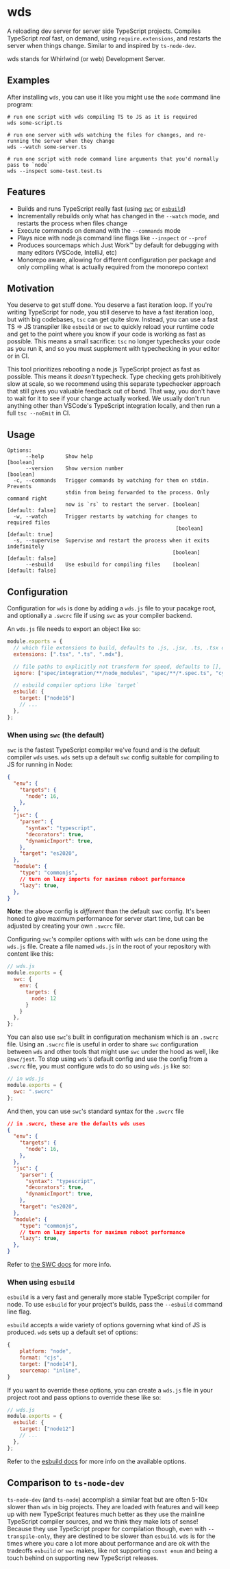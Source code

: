# wds

A reloading dev server for server side TypeScript projects. Compiles TypeScript _real_ fast, on demand, using `require.extensions`, and restarts the server when things change. Similar to and inspired by `ts-node-dev`.

wds stands for Whirlwind (or web) Development Server.

## Examples

After installing `wds`, you can use it like you might use the `node` command line program:

```shell
# run one script with wds compiling TS to JS as it is required
wds some-script.ts

# run one server with wds watching the files for changes, and re-running the server when they change
wds --watch some-server.ts

# run one script with node command line arguments that you'd normally pass to `node`
wds --inspect some-test.test.ts
```

## Features

- Builds and runs TypeScript really fast (using [`swc`](https://github.com/swc-project/swc) or [`esbuild`](https://github.com/evanw/esbuild))
- Incrementally rebuilds only what has changed in the `--watch` mode, and restarts the process when files change
- Execute commands on demand with the `--commands` mode
- Plays nice with node.js command line flags like `--inspect` or `--prof`
- Produces sourcemaps which Just Work™️ by default for debugging with many editors (VSCode, IntelliJ, etc)
- Monorepo aware, allowing for different configuration per package and only compiling what is actually required from the monorepo context

## Motivation

You deserve to get stuff done. You deserve a fast iteration loop. If you're writing TypeScript for node, you still deserve to have a fast iteration loop, but with big codebases, `tsc` can get quite slow. Instead, you can use a fast TS => JS transpiler like `esbuild` or `swc` to quickly reload your runtime code and get to the point where you know if your code is working as fast as possible. This means a small sacrifice: `tsc` no longer typechecks your code as you run it, and so you must supplement with typechecking in your editor or in CI.

This tool prioritizes rebooting a node.js TypeScript project as fast as possible. This means it _doesn't_ typecheck. Type checking gets prohibitively slow at scale, so we recommend using this separate typechecker approach that still gives you  valuable feedback out of band. That way, you don't have to wait for it to see if your change actually worked. We usually don't run anything other than VSCode's TypeScript integration locally, and then run a full `tsc --noEmit` in CI.

## Usage

```text
Options:
      --help       Show help                                           [boolean]
      --version    Show version number                                 [boolean]
  -c, --commands   Trigger commands by watching for them on stdin. Prevents
                   stdin from being forwarded to the process. Only command right
                   now is `rs` to restart the server. [boolean] [default: false]
  -w, --watch      Trigger restarts by watching for changes to required files
                                                       [boolean] [default: true]
  -s, --supervise  Supervise and restart the process when it exits indefinitely
                                                      [boolean] [default: false]
      --esbuild    Use esbuild for compiling files    [boolean] [default: false]
```

## Configuration

Configuration for `wds` is done by adding a `wds.js` file to your pacakge root, and optionally a `.swcrc` file if using `swc` as your compiler backend.

An `wds.js` file needs to export an object like so:

```javascript
module.exports = {
  // which file extensions to build, defaults to .js, .jsx, .ts, .tsx extensions
  extensions: [".tsx", ".ts", ".mdx"],

  // file paths to explicitly not transform for speed, defaults to [], plus whatever the compiler backend excludes by default, which is `node_modules` for both esbuild and swc
  ignore: ["spec/integration/**/node_modules", "spec/**/*.spec.ts", "cypress/", "public/"],

  // esbuild compiler options like `target`
  esbuild: {
    target: ["node16"]
    // ...
  },
};
```



### When using `swc` (the default)

`swc` is the fastest TypeScript compiler we've found and is the default compiler `wds` uses. `wds` sets up a default `swc` config suitable for compiling to JS for running in Node:

```json
{
  "env": {
    "targets": {
      "node": 16,
    },
  },
  "jsc": {
    "parser": {
      "syntax": "typescript",
      "decorators": true,
      "dynamicImport": true,
    },
    "target": "es2020",
  },
  "module": {
    "type": "commonjs",
    // turn on lazy imports for maximum reboot performance
    "lazy": true,
  },
}
```

__Note__: the above config is _different_ than the default swc config. It's been honed to give maximum performance for server start time, but can be adjusted by creating your own `.swcrc` file.

Configuring `swc`'s compiler options with with `wds` can be done using the `wds.js` file. Create a file named `wds.js` in the root of your repository with content like this:

```javascript
// wds.js
module.exports = {
  swc: {
    env: {
      targets: {
        node: 12
      }
    }
  },
};
```

You can also use `swc`'s built in configuration mechanism which is an `.swcrc` file. Using an `.swcrc` file is useful in order to share `swc` configuration between `wds` and other tools that might use `swc` under the hood as well, like `@swc/jest`. To stop using `wds`'s default config and use the config from a `.swcrc` file, you must configure wds to do so using `wds.js` like so:

```javascript
// in wds.js
module.exports = {
  swc: ".swcrc"
};
```

And then, you can use `swc`'s standard syntax for the `.swcrc` file

```json
// in .swcrc, these are the defaults wds uses
{
  "env": {
    "targets": {
      "node": 16,
    },
  },
  "jsc": {
    "parser": {
      "syntax": "typescript",
      "decorators": true,
      "dynamicImport": true,
    },
    "target": "es2020",
  },
  "module": {
    "type": "commonjs",
    // turn on lazy imports for maximum reboot performance
    "lazy": true,
  },
}
```

Refer to [the SWC docs](https://swc.rs/docs/configuration/swcrc) for more info.

### When using `esbuild`

`esbuild` is a very fast and generally more stable TypeScript compiler for node. To use `esbuild` for your project's builds, pass the `--esbuild` command line flag.

`esbuild` accepts a wide variety of options governing what kind of JS is produced. `wds` sets up a default set of options:

```javascript
{
    platform: "node",
    format: "cjs",
    target: ["node14"],
    sourcemap: "inline",
}
```


If you want to override these options, you can create a `wds.js` file in your project root and pass options to override these like so:

```javascript
// wds.js
module.exports = {
  esbuild: {
    target: ["node12"]
    // ...
  },
};
```
Refer to the [esbuild docs](https://esbuild.github.io/api/#build-api) for more info on the available options.

## Comparison to `ts-node-dev`

`ts-node-dev` (and `ts-node`) accomplish a similar feat but are often 5-10x slower than `wds` in big projects. They are loaded with features and will keep up with new TypeScript features much better as they use the mainline TypeScript compiler sources, and we think they make lots of sense! Because they use TypeScript proper for compilation though, even with `--transpile-only`, they are destined to be slower than `esbuild`. `wds` is for the times where you care a lot more about performance and are ok with the tradeoffs `esbuild` or `swc` makes, like not supporting `const enum` and being a touch behind on supporting new TypeScript releases.
